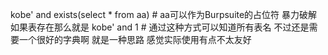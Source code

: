 kobe' and exists(select * from aa) #
aa可以作为Burpsuite的占位符 暴力破解
如果表存在那么就是
kobe' and 1 #
通过这种方式可以知道所有表名
不过还是需要一个很好的字典啊
就是一种思路 感觉实际使用有点不太友好